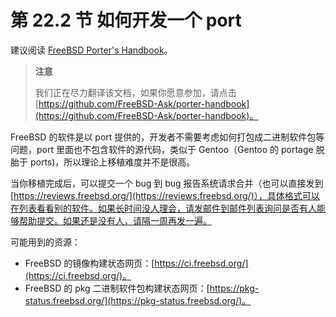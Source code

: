 # 第 22.2 节 如何开发一个 port

建议阅读 [FreeBSD Porter's Handbook](https://docs.freebsd.org/en/books/porters-handbook/)。

> **注意**
>
> 我们正在尽力翻译该文档，如果你愿意参加，请点击 [https://github.com/FreeBSD-Ask/porter-handbook](https://github.com/FreeBSD-Ask/porter-handbook)。

FreeBSD 的软件是以 port 提供的，开发者不需要考虑如何打包成二进制软件包等问题，port 里面也不包含软件的源代码，类似于 Gentoo（Gentoo 的 portage 脱胎于 ports)，所以理论上移植难度并不是很高。

当你移植完成后，可以提交一个 bug 到 bug 报告系统请求合并（也可以直接发到 [https://reviews.freebsd.org/](https://reviews.freebsd.org/)），具体格式可以在列表看看别的软件。如果长时间没人理会，请发邮件到邮件列表询问是否有人能够帮助提交。如果还是没有人，请隔一周再发一遍。

可能用到的资源：

- FreeBSD 的镜像构建状态网页：[https://ci.freebsd.org/](https://ci.freebsd.org/)。
- FreeBSD 的 pkg 二进制软件包构建状态网页：[https://pkg-status.freebsd.org/](https://pkg-status.freebsd.org/)。
